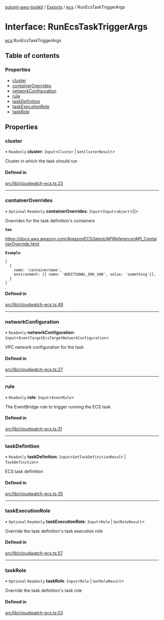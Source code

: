 [pulumi-aws-toolkit](../README.md) / [Exports](../modules.md) / [ecs](../modules/ecs.md) / RunEcsTaskTriggerArgs

# Interface: RunEcsTaskTriggerArgs

[ecs](../modules/ecs.md).RunEcsTaskTriggerArgs

## Table of contents

### Properties

- [cluster](ecs.RunEcsTaskTriggerArgs.md#cluster)
- [containerOverrides](ecs.RunEcsTaskTriggerArgs.md#containeroverrides)
- [networkConfiguration](ecs.RunEcsTaskTriggerArgs.md#networkconfiguration)
- [rule](ecs.RunEcsTaskTriggerArgs.md#rule)
- [taskDefinition](ecs.RunEcsTaskTriggerArgs.md#taskdefinition)
- [taskExecutionRole](ecs.RunEcsTaskTriggerArgs.md#taskexecutionrole)
- [taskRole](ecs.RunEcsTaskTriggerArgs.md#taskrole)

## Properties

### cluster

• `Readonly` **cluster**: `Input`<`Cluster` \| `GetClusterResult`\>

Cluster in which the task should run

#### Defined in

[src/lib/cloudwatch-ecs.ts:23](https://github.com/iapetos163/pulumi-aws-toolkit/blob/e0762b2/src/lib/cloudwatch-ecs.ts#L23)

___

### containerOverrides

• `Optional` `Readonly` **containerOverrides**: `Input`<`Input`<`object`\>[]\>

Overrides for the task definition's containers

**`See`**

https://docs.aws.amazon.com/AmazonECS/latest/APIReference/API_ContainerOverride.html

**`Example`**

```
[
  {
    name: 'containername',
    environment: [{ name: 'ADDITIONAL_ENV_VAR', value: 'something'}],
  }
]
```

#### Defined in

[src/lib/cloudwatch-ecs.ts:49](https://github.com/iapetos163/pulumi-aws-toolkit/blob/e0762b2/src/lib/cloudwatch-ecs.ts#L49)

___

### networkConfiguration

• `Readonly` **networkConfiguration**: `Input`<`EventTargetEcsTargetNetworkConfiguration`\>

VPC network configuration for the task

#### Defined in

[src/lib/cloudwatch-ecs.ts:27](https://github.com/iapetos163/pulumi-aws-toolkit/blob/e0762b2/src/lib/cloudwatch-ecs.ts#L27)

___

### rule

• `Readonly` **rule**: `Input`<`EventRule`\>

The EventBridge rule to trigger running the ECS task

#### Defined in

[src/lib/cloudwatch-ecs.ts:31](https://github.com/iapetos163/pulumi-aws-toolkit/blob/e0762b2/src/lib/cloudwatch-ecs.ts#L31)

___

### taskDefinition

• `Readonly` **taskDefinition**: `Input`<`GetTaskDefinitionResult` \| `TaskDefinition`\>

ECS task definition

#### Defined in

[src/lib/cloudwatch-ecs.ts:35](https://github.com/iapetos163/pulumi-aws-toolkit/blob/e0762b2/src/lib/cloudwatch-ecs.ts#L35)

___

### taskExecutionRole

• `Optional` `Readonly` **taskExecutionRole**: `Input`<`Role` \| `GetRoleResult`\>

Override the task definition's task execution role

#### Defined in

[src/lib/cloudwatch-ecs.ts:57](https://github.com/iapetos163/pulumi-aws-toolkit/blob/e0762b2/src/lib/cloudwatch-ecs.ts#L57)

___

### taskRole

• `Optional` `Readonly` **taskRole**: `Input`<`Role` \| `GetRoleResult`\>

Override the task definition's task role

#### Defined in

[src/lib/cloudwatch-ecs.ts:53](https://github.com/iapetos163/pulumi-aws-toolkit/blob/e0762b2/src/lib/cloudwatch-ecs.ts#L53)
